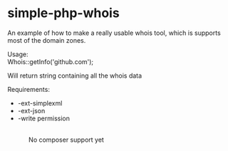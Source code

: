 # simple-php-whois
An example of how to make a really usable whois tool, which is supports most of the domain zones.

Usage:</br>
Whois::getInfo('github.com');</br>

Will return string containing all the whois data


Requirements: 
<ul>
  <li>
-ext-simplexml
  </li>
  <li>
-ext-json
  </li>
  <li>    
-write permission</li><ul><br>No composer support yet
